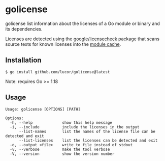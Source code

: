 # golicense

golicense list information about the licenses of a Go module or binary and its dependencies.

Licenses are detected using the
[google/licensecheck](https://github.com/google/licensecheck) package that scans
source texts for known licenses into the [module
cache](https://go.dev/ref/mod#module-cache).

## Installation

```
$ go install github.com/lucor/golicense@latest
```

Note: requires Go >= 1.18

## Usage

```
Usage: golicense [OPTIONS] [PATH]

Options:
  -h, --help             show this help message
  -i, --include          include the licenses in the output
      --list-names       list the names of the license file can be detected and exit
      --list-licenses    list the licenses can be detected and exit
  -o, --output <file>    write to file instead of stdout
  -v, --verbose          make the tool verbose
  -V, --version          show the version number
```

